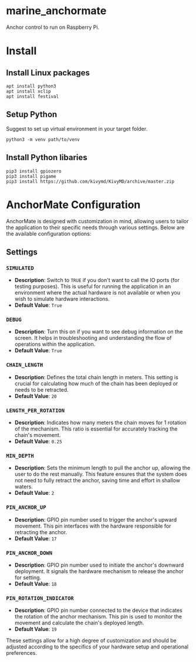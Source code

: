 # marine_anchormate

Anchor control to run on Raspberry Pi. 

# Install

## Install Linux packages

```
apt install python3
apt install xclip
apt install festival
```

## Setup Python

Suggest to set up virtual environment in your target folder.

```
python3 -m venv path/to/venv
```

## Install Python libaries

```
pip3 install gpiozero
pip3 install pigame
pip3 install https://github.com/kivymd/KivyMD/archive/master.zip
```

# AnchorMate Configuration

AnchorMate is designed with customization in mind, allowing users to tailor the application to their specific needs through various settings. Below are the available configuration options:

## Settings

### `SIMULATED`
- **Description**: Switch to `TRUE` if you don't want to call the IO ports (for testing purposes). This is useful for running the application in an environment where the actual hardware is not available or when you wish to simulate hardware interactions.
- **Default Value**: `True`

### `DEBUG`
- **Description**: Turn this on if you want to see debug information on the screen. It helps in troubleshooting and understanding the flow of operations within the application.
- **Default Value**: `True`

### `CHAIN_LENGTH`
- **Description**: Defines the total chain length in meters. This setting is crucial for calculating how much of the chain has been deployed or needs to be retracted.
- **Default Value**: `20`

### `LENGTH_PER_ROTATION`
- **Description**: Indicates how many meters the chain moves for 1 rotation of the mechanism. This ratio is essential for accurately tracking the chain's movement.
- **Default Value**: `0.25`

### `MIN_DEPTH`
- **Description**: Sets the minimum length to pull the anchor up, allowing the user to do the rest manually. This feature ensures that the system does not need to fully retract the anchor, saving time and effort in shallow waters.
- **Default Value**: `2`

### `PIN_ANCHOR_UP`
- **Description**: GPIO pin number used to trigger the anchor's upward movement. This pin interfaces with the hardware responsible for retracting the anchor.
- **Default Value**: `17`

### `PIN_ANCHOR_DOWN`
- **Description**: GPIO pin number used to initiate the anchor's downward deployment. It signals the hardware mechanism to release the anchor for setting.
- **Default Value**: `18`

### `PIN_ROTATION_INDICATOR`
- **Description**: GPIO pin number connected to the device that indicates the rotation of the anchor mechanism. This pin is used to monitor the movement and calculate the chain's deployed length.
- **Default Value**: `19`

These settings allow for a high degree of customization and should be adjusted according to the specifics of your hardware setup and operational preferences.

